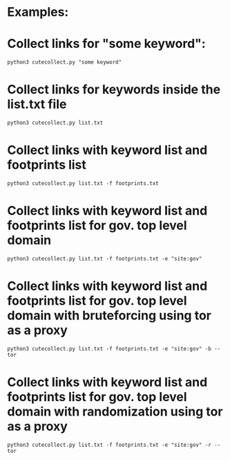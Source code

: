 
# Examples: 

# Collect links for "some keyword":


```python3 cutecollect.py "some keyword"```



# Collect links for keywords inside the list.txt file


```python3 cutecollect.py list.txt```



# Collect links with keyword list and footprints list


```python3 cutecollect.py list.txt -f footprints.txt```



# Collect links with keyword list and footprints list for gov. top level domain


```python3 cutecollect.py list.txt -f footprints.txt -e "site:gov"```



# Collect links with keyword list and footprints list for gov. top level domain with bruteforcing using tor as a proxy


```python3 cutecollect.py list.txt -f footprints.txt -e "site:gov" -b --tor```



# Collect links with keyword list and footprints list for gov. top level domain with randomization using tor as a proxy


```python3 cutecollect.py list.txt -f footprints.txt -e "site:gov" -r --tor```
